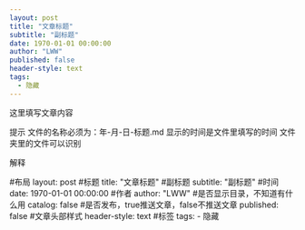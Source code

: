 ```yaml
---
layout: post
title: "文章标题"
subtitle: "副标题"
date: 1970-01-01 00:00:00
author: "LWW"
published: false
header-style: text
tags:
  - 隐藏
---
```


这里填写文章内容

提示
文件的名称必须为：年-月-日-标题.md
显示的时间是文件里填写的时间
文件夹里的文件可以识别

解释

#布局
layout: post
#标题
title: "文章标题"
#副标题
subtitle: "副标题"
#时间
date: 1970-01-01 00:00:00
#作者
author: "LWW"
#是否显示目录，不知道有什么用
catalog: false
#是否发布，true推送文章，false不推送文章
published: false
#文章头部样式
header-style: text
#标签
tags:
    - 隐藏
